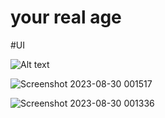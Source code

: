 # your real age

#UI

<img
  src="https://github.com/nawaf-vp/your-real-age/assets/102661016/a27a01fa-67df-4f87-a7e0-5e08bddfe159"
  alt="Alt text"
  title="Optional title"
  style="display: inline-block; margin: 0 auto; max-width: 100px">

![Screenshot 2023-08-30 001517](https://github.com/nawaf-vp/your-real-age/assets/102661016/a27a01fa-67df-4f87-a7e0-5e08bddfe159)


![Screenshot 2023-08-30 001336](https://github.com/nawaf-vp/your-real-age/assets/102661016/21277294-8d68-4be5-9101-db6ffa8a274e)



